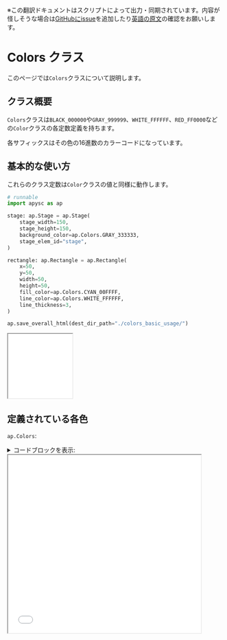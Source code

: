 <span class="inconspicuous-txt">※この翻訳ドキュメントはスクリプトによって出力・同期されています。内容が怪しそうな場合は<a href="https://github.com/simon-ritchie/apysc/issues" target="_blank">GitHubにissue</a>を追加したり[英語の原文](https://simon-ritchie.github.io/apysc/en/colors.html)の確認をお願いします。</span>

# Colors クラス

このページでは`Colors`クラスについて説明します。

## クラス概要

`Colors`クラスは`BLACK_000000`や`GRAY_999999`、`WHITE_FFFFFF`、`RED_FF0000`などの`Color`クラスの各定数定義を持ちます。

各サフィックスはその色の16進数のカラーコードになっています。

## 基本的な使い方

これらのクラス定数は`Color`クラスの値と同様に動作します。

```py
# runnable
import apysc as ap

stage: ap.Stage = ap.Stage(
    stage_width=150,
    stage_height=150,
    background_color=ap.Colors.GRAY_333333,
    stage_elem_id="stage",
)

rectangle: ap.Rectangle = ap.Rectangle(
    x=50,
    y=50,
    width=50,
    height=50,
    fill_color=ap.Colors.CYAN_00FFFF,
    line_color=ap.Colors.WHITE_FFFFFF,
    line_thickness=3,
)

ap.save_overall_html(dest_dir_path="./colors_basic_usage/")
```

<iframe src="static/colors_basic_usage/index.html" width="150" height="150"></iframe>

## 定義されている各色

`ap.Colors`:

<details>
<summary>コードブロックを表示:</summary>

```py
# runnable
import apysc as ap

RECT_SIZE: int = 25
FONT_SIZE: int = 12
OUTER_MARGIN: int = 20
_: ap.Stage = ap.Stage(
    background_color=ap.Color("#333"),
    stage_width=450,
    stage_height=(len(ap.Colors.get_colors_members()) // 2) * (RECT_SIZE + 10)
    + OUTER_MARGIN * 2
    - 10,
)

i: int
constant_name: str
color: ap.Color
for i, (constant_name, color) in enumerate(ap.Colors.get_colors_members()):
    if i % 2 == 0:
        x = 20
    else:
        x = 250
    y: int = (i // 2) * (RECT_SIZE + 10) + 20
    ap.Rectangle(
        x=x,
        y=y,
        width=RECT_SIZE,
        height=RECT_SIZE,
        fill_color=color,
        line_color=ap.Color("#fff"),
        line_thickness=1,
        line_alpha=0.5,
    )
    ap.SVGText(
        text=constant_name,
        x=x + RECT_SIZE + 10,
        y=y + RECT_SIZE / 2 + FONT_SIZE / 2 - 2,
        font_size=FONT_SIZE,
        fill_color=ap.Color("#ccc"),
    )

ap.save_overall_html(dest_dir_path="./colors_definitions/")
```

</details>

<iframe src="static/colors_definitions/index.html" width="450" height="415"></iframe>